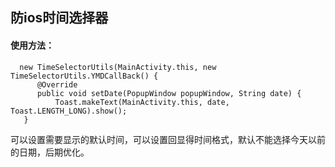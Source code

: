 ## 防ios时间选择器
#### 使用方法：
```Jafa
  new TimeSelectorUtils(MainActivity.this, new TimeSelectorUtils.YMDCallBack() {
      @Override
      public void setDate(PopupWindow popupWindow, String date) {
          Toast.makeText(MainActivity.this, date, Toast.LENGTH_LONG).show();
   }
```
可以设置需要显示的默认时间，可以设置回显得时间格式，默认不能选择今天以前的日期，后期优化。
